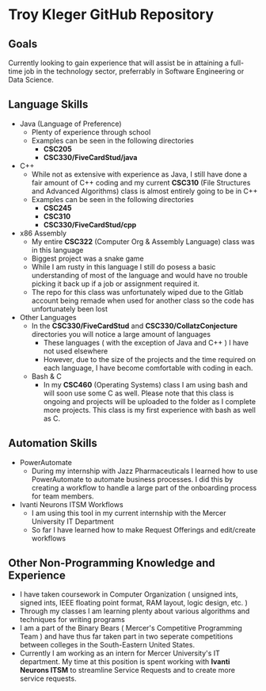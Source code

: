 # Troy Kleger GitHub Repository

## Goals
Currently looking to gain experience that will assist be in attaining a full-time job in the technology sector, preferrably in Software Engineering or Data Science.

## Language Skills
-   Java (Language of Preference)
    - Plenty of experience through school
    - Examples can be seen in the following directories
        - **CSC205**
        - **CSC330/FiveCardStud/java**
-   C++
    - While not as extensive with experience as Java, I still have done a fair amount of C++ coding and my current **CSC310** (File Structures and Advanced Algorithms) class is almost entirely going to be in C++
    - Examples can be seen in the following directories
        - **CSC245**
        - **CSC310**
        - **CSC330/FiveCardStud/cpp**
-   x86 Assembly
    - My entire **CSC322** (Computer Org & Assembly Language) class was in this language
    - Biggest project was a snake game
    - While I am rusty in this language I still do posess a basic understanding of most of the language and would have no trouble picking it back up if a job or assignment required it.
    - The repo for this class was unfortunately wiped due to the Gitlab account being remade when used for another class so the code has unfortunately been lost
-   Other Languages
    - In the **CSC330/FiveCardStud** and **CSC330/CollatzConjecture** directories you will notice a large amount of languages
        - These languages ( with the exception of Java and C++ ) I have not used elsewhere
        - However, due to the size of the projects and the time required on each language, I have become comfortable with coding in each.
    - Bash & C
        - In my **CSC460** (Operating Systems) class I am using bash and will soon use some C as well. Please note that this class is ongoing and projects will be uploaded to the folder as I complete more projects. This class is my first experience with bash as well as C.

## Automation Skills
- PowerAutomate
    - During my internship with Jazz Pharmaceuticals I learned how to use PowerAutomate to automate business processes. I did this by creating a workflow to handle a large part of the onboarding process for team members.
- Ivanti Neurons ITSM Workflows
    - I am using this tool in my current internship with the Mercer University IT Department
    - So far I have learned how to make Request Offerings and edit/create workflows

## Other Non-Programming Knowledge and Experience
- I have taken coursework in Computer Organization ( unsigned ints, signed ints, IEEE floating point format, RAM layout, logic design, etc. )
- Through my classes I am learning plenty about various algorithms and techniques for writing programs
- I am a part of the Binary Bears ( Mercer's Competitive Programming Team ) and have thus far taken part in two seperate competitions between colleges in the South-Eastern United States.
- Currently I am working as an intern for Mercer University's IT department. My time at this position is spent working with **Ivanti Neurons ITSM** to streamline Service Requests and to create more service requests.